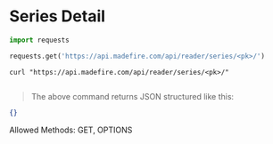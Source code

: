 # Series Detail

```python
import requests

requests.get('https://api.madefire.com/api/reader/series/<pk>/')
```

```shell
curl "https://api.madefire.com/api/reader/series/<pk>/"
```

```javascript
```

> The above command returns JSON structured like this:

```json
{}
```

Allowed Methods: GET, OPTIONS


